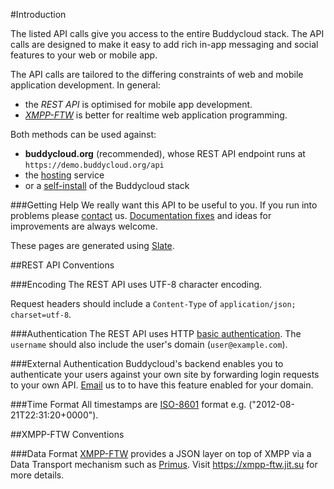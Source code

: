 #Introduction 

The listed API calls give you access to the entire Buddycloud stack. The API calls are designed to make it easy to add rich in-app messaging and social features to your web or mobile app.

The API calls are tailored to the differing constraints of web and mobile application development. In general:

* the *REST API* is optimised for mobile app development.
* *[XMPP-FTW](https://xmpp-ftw.jit.su/manual/extensions/buddycloud/)* is better for realtime web application programming.

Both methods can be used against:

* **buddycloud.org** (recommended), whose REST API endpoint runs at `https://demo.buddycloud.org/api`
* the [hosting](https://hosting.buddycloud.com) service
* or a [self-install](/install) of the Buddycloud stack

###Getting Help
We really want this API to be useful to you. If you run into problems please [contact](/contact) us. [Documentation fixes](https://github.com/buddycloud/buddycloud.com/tree/master/slate/source/includes) and ideas for improvements are always welcome.

These pages are generated using [Slate](https://github.com/tripit/slate).

##REST API Conventions

###Encoding
The REST API uses UTF-8 character encoding.

Request headers should include a `Content-Type` of `application/json; charset=utf-8`.

###Authentication
The REST API uses HTTP [basic authentication](http://en.wikipedia.org/wiki/Basic_access_authentication). The `username` should also include the user's domain (`user@example.com`).

###External Authentication
Buddycloud's backend enables you to authenticate your users against your own site by forwarding login requests to your own API. [Email](mailto:reach-a-developer@buddycloud.com) us to to have this feature enabled for your domain.

###Time Format
All timestamps are [ISO-8601](https://en.wikipedia.org/wiki/ISO_8601) format e.g. ("2012-08-21T22:31:20+0000").

##XMPP-FTW Conventions

###Data Format
[XMPP-FTW](https://xmpp-ftw.jit.su) provides a JSON layer on top of XMPP via a Data Transport mechanism such as [Primus](http://primus.io). Visit <https://xmpp-ftw.jit.su> for more details.
